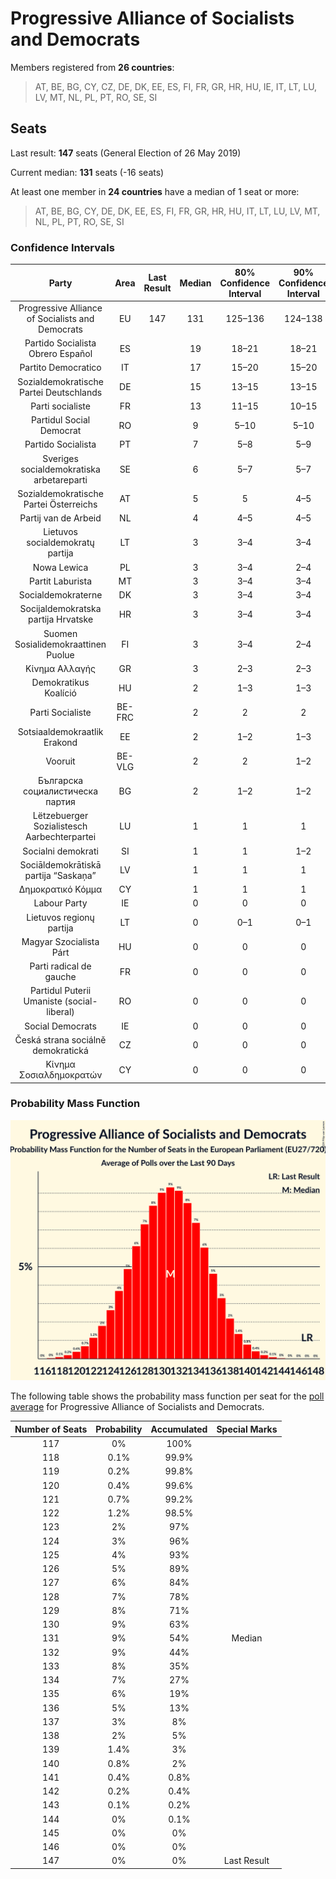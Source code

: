 # Progressive Alliance of Socialists and Democrats

Members registered from **26 countries**:

> AT, BE, BG, CY, CZ, DE, DK, EE, ES, FI, FR, GR, HR, HU, IE, IT, LT, LU, LV, MT, NL, PL, PT, RO, SE, SI

## Seats

Last result: **147** seats (General Election of 26 May 2019)

Current median: **131** seats (-16 seats)

At least one member in **24 countries** have a median of 1 seat or more:

> AT, BE, BG, CY, DE, DK, EE, ES, FI, FR, GR, HR, HU, IT, LT, LU, LV, MT, NL, PL, PT, RO, SE, SI

### Confidence Intervals

| Party | Area | Last Result | Median | 80% Confidence Interval | 90% Confidence Interval | 95% Confidence Interval | 99% Confidence Interval |
|:-----:|:----:|:-----------:|:------:|:-----------------------:|:-----------------------:|:-----------------------:|:-----------------------:|
| Progressive Alliance of Socialists and Democrats | EU | 147 | 131 | 125–136 | 124–138 | 122–139 | 120–141 |
| Partido Socialista Obrero Español | ES | | 19 | 18–21 | 18–21 | 17–22 | 16–23 |
| Partito Democratico | IT | | 17 | 15–20 | 15–20 | 14–21 | 13–23 |
| Sozialdemokratische Partei Deutschlands | DE | | 15 | 13–15 | 13–15 | 12–16 | 11–16 |
| Parti socialiste | FR | | 13 | 11–15 | 10–15 | 9–16 | 9–16 |
| Partidul Social Democrat | RO | | 9 | 5–10 | 5–10 | 4–11 | 4–11 |
| Partido Socialista | PT | | 7 | 5–8 | 5–9 | 5–9 | 4–9 |
| Sveriges socialdemokratiska arbetareparti | SE | | 6 | 5–7 | 5–7 | 5–7 | 5–8 |
| Sozialdemokratische Partei Österreichs | AT | | 5 | 5 | 4–5 | 4–6 | 4–6 |
| Partij van de Arbeid | NL | | 4 | 4–5 | 4–5 | 4–5 | 3–5 |
| Lietuvos socialdemokratų partija | LT | | 3 | 3–4 | 3–4 | 3–4 | 3–4 |
| Nowa Lewica | PL | | 3 | 3–4 | 2–4 | 2–5 | 2–5 |
| Partit Laburista | MT | | 3 | 3–4 | 3–4 | 3–4 | 3–4 |
| Socialdemokraterne | DK | | 3 | 3–4 | 3–4 | 3–4 | 3–4 |
| Socijaldemokratska partija Hrvatske | HR | | 3 | 3–4 | 3–4 | 3–4 | 2–4 |
| Suomen Sosialidemokraattinen Puolue | FI | | 3 | 3–4 | 2–4 | 2–4 | 2–4 |
| Κίνημα Αλλαγής | GR | | 3 | 2–3 | 2–3 | 2–3 | 2–4 |
| Demokratikus Koalíció | HU | | 2 | 1–3 | 1–3 | 1–4 | 1–4 |
| Parti Socialiste | BE-FRC | | 2 | 2 | 2 | 2 | 2–3 |
| Sotsiaaldemokraatlik Erakond | EE | | 2 | 1–2 | 1–3 | 1–3 | 1–3 |
| Vooruit | BE-VLG | | 2 | 2 | 1–2 | 1–2 | 1–2 |
| Българска социалистическа партия | BG | | 2 | 1–2 | 1–2 | 1–2 | 1–2 |
| Lëtzebuerger Sozialistesch Aarbechterpartei | LU | | 1 | 1 | 1 | 1 | 1 |
| Socialni demokrati | SI | | 1 | 1 | 1–2 | 1–2 | 1–2 |
| Sociāldemokrātiskā partija “Saskaņa” | LV | | 1 | 1 | 1 | 1 | 1 |
| Δημοκρατικό Κόμμα | CY | | 1 | 1 | 1 | 1 | 0–1 |
| Labour Party | IE | | 0 | 0 | 0 | 0 | 0 |
| Lietuvos regionų partija | LT | | 0 | 0–1 | 0–1 | 0–1 | 0–1 |
| Magyar Szocialista Párt | HU | | 0 | 0 | 0 | 0–1 | 0–1 |
| Parti radical de gauche | FR | | 0 | 0 | 0 | 0 | 0 |
| Partidul Puterii Umaniste (social-liberal) | RO | | 0 | 0 | 0 | 0 | 0 |
| Social Democrats | IE | | 0 | 0 | 0 | 0 | 0 |
| Česká strana sociálně demokratická | CZ | | 0 | 0 | 0 | 0 | 0–1 |
| Κίνημα Σοσιαλδημοκρατών | CY | | 0 | 0 | 0 | 0 | 0 |

### Probability Mass Function

![Graph with seats probability mass function not yet produced](average-2024-06-05-seats-pmf-progressiveallianceofsocialistsanddemocrats.png "Seats Probability Mass Function")

The following table shows the probability mass function per seat for the [poll average](average-2024-06-05.html) for Progressive Alliance of Socialists and Democrats.

| Number of Seats | Probability | Accumulated | Special Marks |
|:---------------:|:-----------:|:-----------:|:-------------:|
| 117 | 0% | 100% |  |
| 118 | 0.1% | 99.9% |  |
| 119 | 0.2% | 99.8% |  |
| 120 | 0.4% | 99.6% |  |
| 121 | 0.7% | 99.2% |  |
| 122 | 1.2% | 98.5% |  |
| 123 | 2% | 97% |  |
| 124 | 3% | 96% |  |
| 125 | 4% | 93% |  |
| 126 | 5% | 89% |  |
| 127 | 6% | 84% |  |
| 128 | 7% | 78% |  |
| 129 | 8% | 71% |  |
| 130 | 9% | 63% |  |
| 131 | 9% | 54% | Median |
| 132 | 9% | 44% |  |
| 133 | 8% | 35% |  |
| 134 | 7% | 27% |  |
| 135 | 6% | 19% |  |
| 136 | 5% | 13% |  |
| 137 | 3% | 8% |  |
| 138 | 2% | 5% |  |
| 139 | 1.4% | 3% |  |
| 140 | 0.8% | 2% |  |
| 141 | 0.4% | 0.8% |  |
| 142 | 0.2% | 0.4% |  |
| 143 | 0.1% | 0.2% |  |
| 144 | 0% | 0.1% |  |
| 145 | 0% | 0% |  |
| 146 | 0% | 0% |  |
| 147 | 0% | 0% | Last Result |



